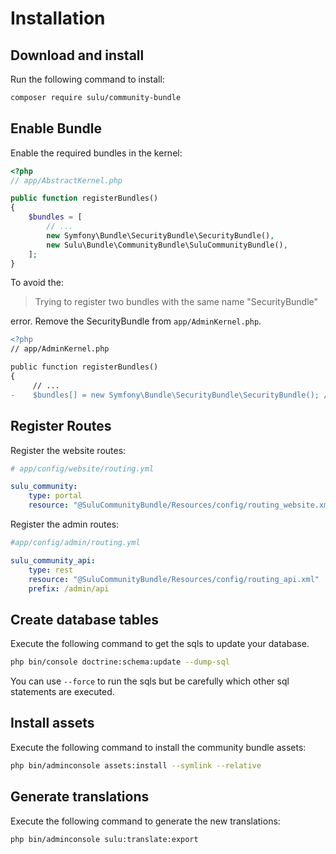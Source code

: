 # Installation

## Download and install 

Run the following command to install:

```bash
composer require sulu/community-bundle
```

## Enable Bundle

Enable the required bundles in the kernel:

```php
<?php
// app/AbstractKernel.php

public function registerBundles()
{
    $bundles = [
        // ...
        new Symfony\Bundle\SecurityBundle\SecurityBundle(),
        new Sulu\Bundle\CommunityBundle\SuluCommunityBundle(),
    ];
}
```

To avoid the:

> Trying to register two bundles with the same name "SecurityBundle"

error. Remove the SecurityBundle from `app/AdminKernel.php`.

```diff
<?php
// app/AdminKernel.php

public function registerBundles()
{
     // ...
-    $bundles[] = new Symfony\Bundle\SecurityBundle\SecurityBundle(); // This following line need to be removed!
```

## Register Routes

Register the website routes:

```yml
# app/config/website/routing.yml

sulu_community:
    type: portal
    resource: "@SuluCommunityBundle/Resources/config/routing_website.xml"
```

Register the admin routes:

```yml
#app/config/admin/routing.yml

sulu_community_api:
    type: rest
    resource: "@SuluCommunityBundle/Resources/config/routing_api.xml"
    prefix: /admin/api
```

## Create database tables

Execute the following command to get the sqls to update your database.

```bash
php bin/console doctrine:schema:update --dump-sql
``` 

You can use `--force` to run the sqls but be carefully which other sql statements are executed.

## Install assets

Execute the following command to install the community bundle assets:

```bash
php bin/adminconsole assets:install --symlink --relative
```

## Generate translations

Execute the following command to generate the new translations:

```bash
php bin/adminconsole sulu:translate:export
```

